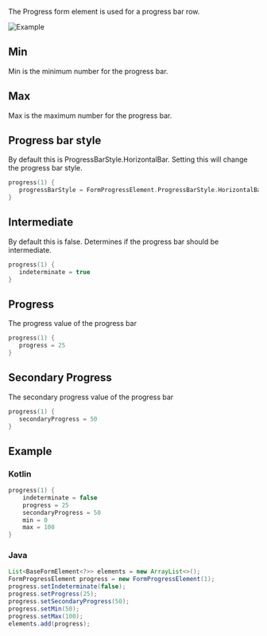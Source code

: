 The Progress form element is used for a progress bar row.

![Example](../../images/Progress.PNG)

## Min

Min is the minimum number for the progress bar.

## Max

Max is the maximum number for the progress bar.

## Progress bar style

By default this is ProgressBarStyle.HorizontalBar.
Setting this will change the progress bar style.

```kotlin
progress(1) {
   progressBarStyle = FormProgressElement.ProgressBarStyle.HorizontalBar
}
```

## Intermediate

By default this is false.
Determines if the progress bar should be intermediate.

```kotlin
progress(1) {
   indeterminate = true
}
```

## Progress

The progress value of the progress bar

```kotlin
progress(1) {
   progress = 25
}
```

## Secondary Progress

The secondary progress value of the progress bar

```kotlin
progress(1) {
   secondaryProgress = 50
}
```

## Example

### Kotlin

```kotlin
progress(1) {
    indeterminate = false
    progress = 25
    secondaryProgress = 50
    min = 0
    max = 100
}
```

### Java

```java
List<BaseFormElement<?>> elements = new ArrayList<>();
FormProgressElement progress = new FormProgressElement(1);
progress.setIndeterminate(false);
progress.setProgress(25);
progress.setSecondaryProgress(50);
progress.setMin(50);
progress.setMax(100);
elements.add(progress);
```

